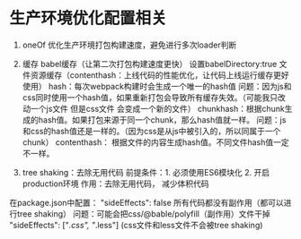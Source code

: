 # 生产环境优化配置相关

1. oneOf 优化生产环境打包构建速度，避免进行多次loader判断

2. 缓存
babel缓存（让第二次打包构建速度更快）
设置babelDirectory:true
文件资源缓存（contenthash：上线代码的性能优化，让代码上线运行缓存更好使用）
hash：每次webpack构建时会生成一个唯一的hash值
问题：因为js和css同时使用一个hash值，如果重新打包会导致所有缓存失效。（可能我只改动一个js文件 但是css文件
会变成一个新的文件）
chunkhash：根据chunk生成的hash值。如果打包来源于同一个chunk，那么hash值就一样。
问题：js和css的hash值还是一样的。（因为css是从js中被引入的，所以同属于一个chunk）
contenthash： 根据文件的内容生成hash值。不同文件hash值一定不一样。

3. tree shaking：去除无用代码
前提条件：1. 必须使用ES6模块化 2. 开启production环境
作用：去除无用代码， 减少体积代码

在package.json中配置：
"sideEffects": false  所有代码都没有副作用（都可以进行tree shaking）
问题：可能会把css/@bable/polyfill（副作用）文件干掉
"sideEffects": ["*.css", "*.less"] (css文件和less文件不会被tree shaking)
